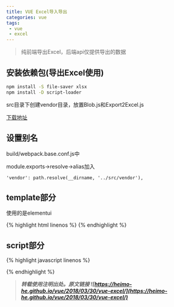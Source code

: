 ```yaml
---
title: VUE Excel导入导出
categories: vue
tags:
 - vue
 - excel
---
```


> 纯前端导出Excel，后端api仅提供导出的数据

## 安装依赖包(导出Excel使用)

```bash
npm install -S file-saver xlsx
npm install -D script-loader
```

src目录下创建vendor目录，放置Blob.js和Export2Excel.js

[下载地址](https://pan.baidu.com/s/1JVDK6AixE964qA7ytPMdEg)

<!-- more -->

## 设置别名

build/webpack.base.conf.js中

module.exports->resolve->alias加入

`'vendor': path.resolve(__dirname, '../src/vendor'),`

## template部分

使用的是elementui

{% highlight html linenos %}
<template>
    <section>
        <!--工具条-->
        <el-col :span="24" class="toolbar" style="padding-bottom: 0px;">
            <el-form :inline="true" :model="filters">
                <el-form-item>
                    <el-input v-model="filters.key" placeholder="关键字"></el-input>
                </el-form-item>
                <el-form-item>
                    <el-button type="primary" v-on:click="getData()"><i class="el-icon-search el-icon--left"></i>搜索
                    </el-button>
                </el-form-item>
                <el-form-item>
                    <el-button type="primary" @click="handleAdd">新增</el-button>
                </el-form-item>
                <el-form-item>
	                <!-- 上传 -->
                    <el-upload
                            class="upload-demo"
                            :action="uploadAction"
                            :show-file-list="false"
                            :multiple="false"
                            :limit="1"
                            :onError="uploadError"
                            :onSuccess="uploadSuccess"
                            :beforeUpload="beforeAvatarUpload">
                        <el-button type="primary" :loading="uploadLoading">上传<i class="el-icon-upload el-icon--right"></i></el-button>
                    </el-upload>
                </el-form-item>
                <el-form-item>
                    <el-button type="primary" v-on:click="handleDownload('batch')" :disabled="this.sels.length===0"
                               :loading="batchDownloadLoading">导出选中
                    </el-button>
                    <el-button type="primary" v-on:click="handleDownload('all')" :loading="allDownloadLoading">导出全部
                    </el-button>
                    <el-button type="success" v-on:click="handleDownload('base')" :loading="baseDownloadLoading">下载模板
                    </el-button>
                </el-form-item>
            </el-form>
        </el-col>
        <!--列表-->
        <el-table :data="data" highlight-current-row v-loading="listLoading" @selection-change="selsChange" border
                  style="width: 100%;">
            <el-table-column type="selection" min-width="55">
            </el-table-column>
            <el-table-column prop="company" label="公司" min-width="240" :show-overflow-tooltip="true" fixed>
            </el-table-column>
            <el-table-column prop="name_tag" label="姓名(标签)" min-width="140" show-overflow-tooltip>
            </el-table-column>
            <el-table-column prop="job" label="职位" min-width="140" show-overflow-tooltip>
            </el-table-column>
            <el-table-column prop="industry" label="行业" min-width="140" show-overflow-tooltip>
            </el-table-column>
            <el-table-column prop="area" label="地区" min-width="120" show-overflow-tooltip>
            </el-table-column>
            <el-table-column prop="telephone" label="电话" min-width="140" show-overflow-tooltip>
            </el-table-column>
            <el-table-column prop="email" label="邮箱" min-width="220" show-overflow-tooltip>
            </el-table-column>
            <el-table-column prop="addr" label="地址" min-width="320" show-overflow-tooltip>
            </el-table-column>
            <el-table-column prop="landline" label="公司座机" min-width="140" show-overflow-tooltip>
            </el-table-column>
            <el-table-column prop="remark" label="备注" min-width="320" show-overflow-tooltip>
            </el-table-column>
            <el-table-column label="操作" min-width="140" fixed="right">
                <template slot-scope="scope">
                    <el-button size="small" @click="handleEdit(scope.row)">编辑</el-button>
                    <el-button type="danger" size="small" @click="handleDel(scope.row)">删除</el-button>
                </template>
            </el-table-column>
        </el-table>

        <!--工具条-->
        <el-col :span="24" class="toolbar">
            <el-button type="danger" @click="batchRemove" :disabled="this.sels.length===0">批量删除</el-button>
            <el-button type="primary" v-on:click="handleDownload('batch')" :disabled="this.sels.length===0"
                       :loading="batchDownloadLoading">导出选中
            </el-button>
            <el-pagination layout="prev, pager, next" @current-change="handleCurrentChange" :page-size="limit"
                           :total="total" style="float:right;">
            </el-pagination>
        </el-col>
    </section>
</template>
{% endhighlight %}

## script部分

{% highlight javascript linenos %}
<script>
    import util from '../../common/js/util'
    //import NProgress from 'nprogress'
    import {getDataListPage, removeData, batchRemoveData, editData, addData} from '../../api/api';

    export default {
        data() {
            return {
                filters: {
                    key: '',
                },
                data: [],
                total: 0,
                limit: 15,
                page: 1,
                listLoading: false,
                uploadLoading: false,
                allDownloadLoading: false,
                batchDownloadLoading: false,
                baseDownloadLoading: false,
                sels: [],//列表选中列
                uploadAction:'',
                baseUpload: [
                    {
                        company: '',
                        name: '',
                        tag: '',
                        job: '',
                        industry: '',
                        area: '',
                        telephone: '',
                        email: '',
                        addr: '',
                        landline: '',
                        remark: '',
                    }
                ],
            }
        },
        methods: {
            handleDownload(type) {
                let date = new Date();
                let fileName = 'PartADataManage-' + date.getFullYear() + '-' + date.getMonth() + '-' + date.getDay() + '-' + date.getHours() + '-' + date.getMinutes();
                let tHeader = ['公司', '姓名(标签)', '职位', '行业', '地区', '电话', '邮箱', '地址', '公司座机', '备注'];
                let filterVal = ['company', 'name_tag', 'job', 'industry', 'area', 'telephone', 'email', 'addr', 'landline', 'remark'];
                switch (type) {
                    case 'base':
                        this.baseDownloadLoading = true;
                        this.download(
                            'PartADataManage-Base',
                            ['公司', '姓名', '标签', '职位', '行业', '地区', '电话', '邮箱', '地址', '公司座机', '备注'],
                            ['company', 'name', 'tag', 'job', 'industry', 'area', 'telephone', 'email', 'addr', 'landline', 'remark'],
                            this.baseUpload
                        );
                        break;
                    case 'batch':
                        this.batchDownloadLoading = true;
                        this.download(fileName, tHeader, filterVal, this.sels);
                        break;
                    case 'all':
                        this.allDownloadLoading = true;
                        let para = {
                            key: this.filters.key,
                            page: -1
                        };
                        getDataListPage(para).then((res) => {
                            this.download(fileName, tHeader, filterVal, res.data.data);
                        });
                        break;
                }
            },
            download(fileName, tHeader, filterVal, dataList) {
                require.ensure([], () => {
                    const {
                        export_json_to_excel
                    } = require('vendor/Export2Excel');
                    const data = this.formatJson(filterVal, dataList);
                    export_json_to_excel(tHeader, data, fileName);
                });
                this.allDownloadLoading = false;
                this.batchDownloadLoading = false;
                this.baseDownloadLoading = false;
            },
            // 参数过滤
            formatJson(filterVal, jsonData) {
                console.log(jsonData);
                return jsonData.map(v => filterVal.map(j => v[j]))
            },
            // 上传成功后的回调
            uploadSuccess(res, file, fileList) {
                this.uploadLoading=false;
                this.listLoading=false;
                if (res.code === 200) {
                    this.$message({
                        message: res.message,
                        type: 'success'
                    });
                    this.getData();
                } else {
                    this.$message({
                        message: res.message ? res.message : '上传失败，服务器出错!',
                        type: 'error'
                    });
                }
            },
            // 上传错误
            uploadError(res, file, fileList) {
                this.uploadLoading=false;
                this.listLoading=false;
                this.$message({
                    message: '上传失败，服务器出错!',
                    type: 'error'
                });
            },
            // 上传前对文件的大小的判断
            beforeAvatarUpload(file) {
                this.listLoading=true;
                this.uploadLoading=true;
                const extension = file.name.split('.')[1] === 'xlsx';
                const isLt2M = file.size / 1024 / 1024 < 10;
                if (!extension) {
                    this.listLoading=false;
                    this.uploadLoading=false;
                    this.$message({
                        showClose: true,
                        message: '上传模板只能是xlsx格式!',
                        type: 'error'
                    });
                }
                if (!isLt2M) {
                    this.uploadLoading=false;
                    this.listLoading=false;
                    this.$message({
                        showClose: true,
                        message: '上传模板大小不能超过 10MB!',
                        type: 'error'
                    });
                }
                return extension && isLt2M;
            },
            setUploadAction(){
                let user = sessionStorage.getItem('user');
                this.uploadAction = 'http://api.com/data?access_token'+user.access_token;
            }
        },
        mounted() {
            this.getData();
            this.setUploadAction();
        }
    }

</script>
{% endhighlight %}



> ***转载使用注明出处。原文链接 ![https://heimo-he.github.io/vue/2018/03/30/vue-excel/](https://heimo-he.github.io/vue/2018/03/30/vue-excel/)***